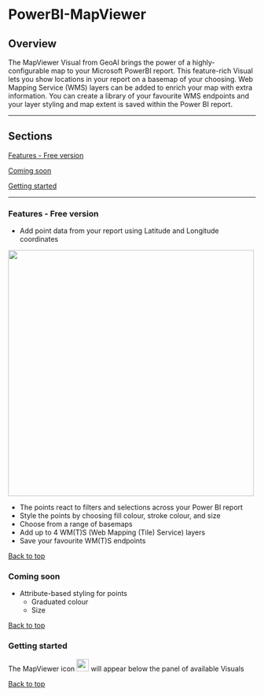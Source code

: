 # PowerBI-MapViewer

## Overview

The MapViewer Visual from GeoAI brings the power of a highly-configurable map to your Microsoft PowerBI report. This feature-rich Visual lets you show locations in your report on a basemap of your choosing. Web Mapping Service (WMS) layers can be added to enrich your map with extra information. You can create a library of your favourite WMS endpoints and your layer styling and map extent is saved within the Power BI report.

________________________________

<a name="contents" />

## Sections

[Features - Free version](#section-features-free)

[Coming soon](#section-coming-soon)

[Getting started](#section-installation)

________________________________

<a name="section-features-free" />

### Features - Free version

- Add point data from your report using Latitude and Longitude coordinates

<img src="https://github.com/GeoAi-nl/PowerBI-MapViewer/assets/145410383/1f816b2a-82d9-4a00-b879-1fbdc564bf08" width="500" />

- The points react to filters and selections across your Power BI report
- Style the points by choosing fill colour, stroke colour, and size
- Choose from a range of basemaps
- Add up to 4 WM(T)S (Web Mapping (Tile) Service) layers
- Save your favourite WM(T)S endpoints

[Back to top](#contents)

<a name="section-coming-soon" />

### Coming soon
- Attribute-based styling for points
    - Graduated colour
    - Size
 
[Back to top](#contents)

<a name="section-installation" />

### Getting started


The MapViewer icon <img src="https://github.com/GeoAi-nl/PowerBI-MapViewer/assets/145410383/993799fb-2636-429b-8c07-df68ab2281ca" width="25" />
 will appear below the panel of available Visuals 


[Back to top](#contents)

<!---
#### Features - Pro version
- Unlimited WMS layers
- Add features using a WKT (Well-Known Text) column in your data
- Add layers from WFS (Web Feature Services)
- View feature attributes
- Query features using filters and selections across your report
-->
